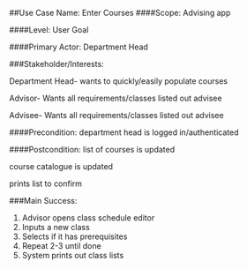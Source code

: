 ##Use Case Name: Enter Courses 
####Scope: Advising app

####Level: User Goal

####Primary Actor: Department Head

###Stakeholder/Interests:

Department Head- wants to quickly/easily populate courses

Advisor- Wants all requirements/classes listed out advisee

Advisee- Wants all requirements/classes listed out advisee

####Precondition: department head is logged in/authenticated

####Postcondition: list of courses is updated

course catalogue is updated

prints list to confirm

###Main Success:
1. Advisor opens class schedule editor
2. Inputs a new class
3. Selects if it has prerequisites
4. Repeat 2-3 until done
5. System prints out class lists